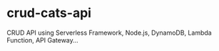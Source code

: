 # crud-cats-api
CRUD API using Serverless Framework, Node.js, DynamoDB, Lambda Function, API Gateway...
